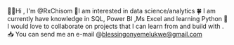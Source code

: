 👋🏼Hi , I'm @RxChisom
👀I am interested in data science/analytics
🍀 I am currently have knowledge in SQL, Power BI ,Ms Excel and learning Python
🌺 I would love to collaborate on projects that I can learn from and build with .
📥 You can send me an e-mail @blessingonyemelukwe@gmail.com
